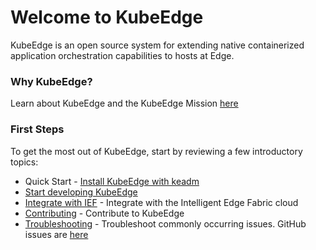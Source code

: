 # Welcome to KubeEdge

KubeEdge is an open source system for extending native containerized application orchestration capabilities to hosts at Edge.

### Why KubeEdge?
Learn about KubeEdge and the KubeEdge Mission [here](../modules/kubeedge.md)  

### First Steps  
To get the most out of KubeEdge, start by reviewing a few introductory topics:  
- Quick Start - [Install KubeEdge with keadm](../setup/kubeedge_install_keadm.md)
- [Start developing KubeEdge](../setup/develop_kubeedge.md)
- [Integrate with IEF](../guides/try_kubeedge_with_ief.md) - Integrate with the Intelligent Edge Fabric cloud  
- [Contributing](contribute.md) - Contribute to KubeEdge  
- [Troubleshooting](../troubleshooting/troubleshooting.md) - Troubleshoot commonly occurring issues. GitHub issues are [here](https://github.com/kubeedge/kubeedge/issues)  

